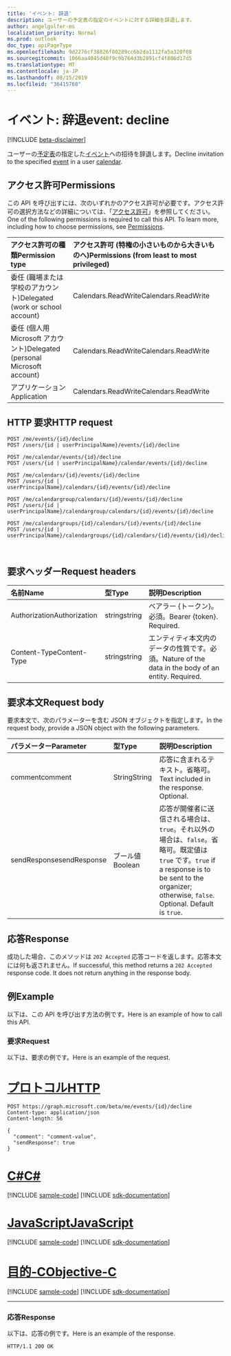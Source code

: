 ```yaml
---
title: 'イベント: 辞退'
description: ユーザーの予定表の指定のイベントに対する詳細を辞退します。
author: angelgolfer-ms
localization_priority: Normal
ms.prod: outlook
doc_type: apiPageType
ms.openlocfilehash: 9d2276cf38826f80289cc6b2da1112fa5a320f08
ms.sourcegitcommit: 1066aa4045d48f9c9b764d3b2891cf4f806d17d5
ms.translationtype: MT
ms.contentlocale: ja-JP
ms.lasthandoff: 08/15/2019
ms.locfileid: "36415768"
---
```

# <a name="event-decline"></a><span data-ttu-id="299f4-103">イベント: 辞退</span><span class="sxs-lookup"><span data-stu-id="299f4-103">event: decline</span></span>

[!INCLUDE [beta-disclaimer](../../includes/beta-disclaimer.md)]

<span data-ttu-id="299f4-104">ユーザーの[予定表](../resources/calendar.md)の指定した[イベント](../resources/event.md)への招待を辞退します。</span><span class="sxs-lookup"><span data-stu-id="299f4-104">Decline invitation to the specified [event](../resources/event.md) in a user [calendar](../resources/calendar.md).</span></span>

## <a name="permissions"></a><span data-ttu-id="299f4-105">アクセス許可</span><span class="sxs-lookup"><span data-stu-id="299f4-105">Permissions</span></span>
<span data-ttu-id="299f4-p101">この API を呼び出すには、次のいずれかのアクセス許可が必要です。アクセス許可の選択方法などの詳細については、「[アクセス許可](/graph/permissions-reference)」を参照してください。</span><span class="sxs-lookup"><span data-stu-id="299f4-p101">One of the following permissions is required to call this API. To learn more, including how to choose permissions, see [Permissions](/graph/permissions-reference).</span></span>

|<span data-ttu-id="299f4-108">アクセス許可の種類</span><span class="sxs-lookup"><span data-stu-id="299f4-108">Permission type</span></span>      | <span data-ttu-id="299f4-109">アクセス許可 (特権の小さいものから大きいものへ)</span><span class="sxs-lookup"><span data-stu-id="299f4-109">Permissions (from least to most privileged)</span></span>              |
|:--------------------|:---------------------------------------------------------|
|<span data-ttu-id="299f4-110">委任 (職場または学校のアカウント)</span><span class="sxs-lookup"><span data-stu-id="299f4-110">Delegated (work or school account)</span></span> | <span data-ttu-id="299f4-111">Calendars.ReadWrite</span><span class="sxs-lookup"><span data-stu-id="299f4-111">Calendars.ReadWrite</span></span>    |
|<span data-ttu-id="299f4-112">委任 (個人用 Microsoft アカウント)</span><span class="sxs-lookup"><span data-stu-id="299f4-112">Delegated (personal Microsoft account)</span></span> | <span data-ttu-id="299f4-113">Calendars.ReadWrite</span><span class="sxs-lookup"><span data-stu-id="299f4-113">Calendars.ReadWrite</span></span>    |
|<span data-ttu-id="299f4-114">アプリケーション</span><span class="sxs-lookup"><span data-stu-id="299f4-114">Application</span></span> | <span data-ttu-id="299f4-115">Calendars.ReadWrite</span><span class="sxs-lookup"><span data-stu-id="299f4-115">Calendars.ReadWrite</span></span> |

## <a name="http-request"></a><span data-ttu-id="299f4-116">HTTP 要求</span><span class="sxs-lookup"><span data-stu-id="299f4-116">HTTP request</span></span>

<!-- { "blockType": "ignored" } -->

```http
POST /me/events/{id}/decline
POST /users/{id | userPrincipalName}/events/{id}/decline

POST /me/calendar/events/{id}/decline
POST /users/{id | userPrincipalName}/calendar/events/{id}/decline

POST /me/calendars/{id}/events/{id}/decline
POST /users/{id | userPrincipalName}/calendars/{id}/events/{id}/decline

POST /me/calendargroup/calendars/{id}/events/{id}/decline
POST /users/{id | userPrincipalName}/calendargroup/calendars/{id}/events/{id}/decline

POST /me/calendargroups/{id}/calendars/{id}/events/{id}/decline
POST /users/{id | userPrincipalName}/calendargroups/{id}/calendars/{id}/events/{id}/decline
```

<br/>

## <a name="request-headers"></a><span data-ttu-id="299f4-117">要求ヘッダー</span><span class="sxs-lookup"><span data-stu-id="299f4-117">Request headers</span></span>

| <span data-ttu-id="299f4-118">名前</span><span class="sxs-lookup"><span data-stu-id="299f4-118">Name</span></span>       | <span data-ttu-id="299f4-119">型</span><span class="sxs-lookup"><span data-stu-id="299f4-119">Type</span></span> | <span data-ttu-id="299f4-120">説明</span><span class="sxs-lookup"><span data-stu-id="299f4-120">Description</span></span>|
|:---------------|:--------|:----------|
| <span data-ttu-id="299f4-121">Authorization</span><span class="sxs-lookup"><span data-stu-id="299f4-121">Authorization</span></span>  | <span data-ttu-id="299f4-122">string</span><span class="sxs-lookup"><span data-stu-id="299f4-122">string</span></span>  | <span data-ttu-id="299f4-p102">ベアラー {トークン}。必須。</span><span class="sxs-lookup"><span data-stu-id="299f4-p102">Bearer {token}. Required.</span></span> |
| <span data-ttu-id="299f4-125">Content-Type</span><span class="sxs-lookup"><span data-stu-id="299f4-125">Content-Type</span></span> | <span data-ttu-id="299f4-126">string</span><span class="sxs-lookup"><span data-stu-id="299f4-126">string</span></span>  | <span data-ttu-id="299f4-p103">エンティティ本文内のデータの性質です。必須。</span><span class="sxs-lookup"><span data-stu-id="299f4-p103">Nature of the data in the body of an entity. Required.</span></span> |

## <a name="request-body"></a><span data-ttu-id="299f4-129">要求本文</span><span class="sxs-lookup"><span data-stu-id="299f4-129">Request body</span></span>

<span data-ttu-id="299f4-130">要求本文で、次のパラメーターを含む JSON オブジェクトを指定します。</span><span class="sxs-lookup"><span data-stu-id="299f4-130">In the request body, provide a JSON object with the following parameters.</span></span>

| <span data-ttu-id="299f4-131">パラメーター</span><span class="sxs-lookup"><span data-stu-id="299f4-131">Parameter</span></span>    | <span data-ttu-id="299f4-132">型</span><span class="sxs-lookup"><span data-stu-id="299f4-132">Type</span></span>   |<span data-ttu-id="299f4-133">説明</span><span class="sxs-lookup"><span data-stu-id="299f4-133">Description</span></span>|
|:---------------|:--------|:----------|
|<span data-ttu-id="299f4-134">comment</span><span class="sxs-lookup"><span data-stu-id="299f4-134">comment</span></span>|<span data-ttu-id="299f4-135">String</span><span class="sxs-lookup"><span data-stu-id="299f4-135">String</span></span>|<span data-ttu-id="299f4-p104">応答に含まれるテキスト。省略可。</span><span class="sxs-lookup"><span data-stu-id="299f4-p104">Text included in the response. Optional.</span></span>|
|<span data-ttu-id="299f4-138">sendResponse</span><span class="sxs-lookup"><span data-stu-id="299f4-138">sendResponse</span></span>|<span data-ttu-id="299f4-139">ブール値</span><span class="sxs-lookup"><span data-stu-id="299f4-139">Boolean</span></span>|<span data-ttu-id="299f4-p105">応答が開催者に送信される場合は、`true`。それ以外の場合は、`false`。省略可。既定値は `true` です。</span><span class="sxs-lookup"><span data-stu-id="299f4-p105">`true` if a response is to be sent to the organizer; otherwise, `false`. Optional. Default is `true`.</span></span>|

## <a name="response"></a><span data-ttu-id="299f4-143">応答</span><span class="sxs-lookup"><span data-stu-id="299f4-143">Response</span></span>

<span data-ttu-id="299f4-p106">成功した場合、このメソッドは `202 Accepted` 応答コードを返します。応答本文には何も返されません。</span><span class="sxs-lookup"><span data-stu-id="299f4-p106">If successful, this method returns a `202 Accepted` response code. It does not return anything in the response body.</span></span>

## <a name="example"></a><span data-ttu-id="299f4-146">例</span><span class="sxs-lookup"><span data-stu-id="299f4-146">Example</span></span>

<span data-ttu-id="299f4-147">以下は、この API を呼び出す方法の例です。</span><span class="sxs-lookup"><span data-stu-id="299f4-147">Here is an example of how to call this API.</span></span>

### <a name="request"></a><span data-ttu-id="299f4-148">要求</span><span class="sxs-lookup"><span data-stu-id="299f4-148">Request</span></span>

<span data-ttu-id="299f4-149">以下は、要求の例です。</span><span class="sxs-lookup"><span data-stu-id="299f4-149">Here is an example of the request.</span></span>


# <a name="httptabhttp"></a>[<span data-ttu-id="299f4-150">プロトコル</span><span class="sxs-lookup"><span data-stu-id="299f4-150">HTTP</span></span>](#tab/http)
<!-- {
  "blockType": "request",
  "name": "event_decline"
}-->

```http
POST https://graph.microsoft.com/beta/me/events/{id}/decline
Content-type: application/json
Content-length: 56

{
  "comment": "comment-value",
  "sendResponse": true
}
```
# <a name="ctabcsharp"></a>[<span data-ttu-id="299f4-151">C#</span><span class="sxs-lookup"><span data-stu-id="299f4-151">C#</span></span>](#tab/csharp)
[!INCLUDE [sample-code](../includes/snippets/csharp/event-decline-csharp-snippets.md)]
[!INCLUDE [sdk-documentation](../includes/snippets/snippets-sdk-documentation-link.md)]

# <a name="javascripttabjavascript"></a>[<span data-ttu-id="299f4-152">JavaScript</span><span class="sxs-lookup"><span data-stu-id="299f4-152">JavaScript</span></span>](#tab/javascript)
[!INCLUDE [sample-code](../includes/snippets/javascript/event-decline-javascript-snippets.md)]
[!INCLUDE [sdk-documentation](../includes/snippets/snippets-sdk-documentation-link.md)]

# <a name="objective-ctabobjc"></a>[<span data-ttu-id="299f4-153">目的-C</span><span class="sxs-lookup"><span data-stu-id="299f4-153">Objective-C</span></span>](#tab/objc)
[!INCLUDE [sample-code](../includes/snippets/objc/event-decline-objc-snippets.md)]
[!INCLUDE [sdk-documentation](../includes/snippets/snippets-sdk-documentation-link.md)]

---


### <a name="response"></a><span data-ttu-id="299f4-154">応答</span><span class="sxs-lookup"><span data-stu-id="299f4-154">Response</span></span>

<span data-ttu-id="299f4-155">以下は、応答の例です。</span><span class="sxs-lookup"><span data-stu-id="299f4-155">Here is an example of the response.</span></span>

<!-- {
  "blockType": "response",
  "truncated": true
} -->

```http
HTTP/1.1 200 OK
```

<!-- uuid: 8fcb5dbc-d5aa-4681-8e31-b001d5168d79
2015-10-25 14:57:30 UTC -->
<!--
{
  "type": "#page.annotation",
  "description": "event: decline",
  "keywords": "",
  "section": "documentation",
  "tocPath": "",
  "suppressions": [
  ]
}
-->
